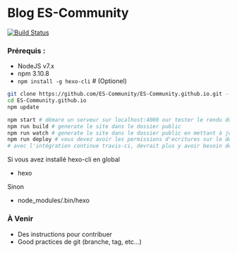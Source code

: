# Blog ES-Community

[![Build Status](https://travis-ci.org/ES-Community/ES-Community.github.io.svg?branch=source)](https://travis-ci.org/ES-Community/ES-Community.github.io)

### Prérequis :
- NodeJS v7.x
- npm 3.10.8
- `npm install -g hexo-cli` # (Optionel)

```bash
git clone https://github.com/ES-Community/ES-Community.github.io.git --recursive
cd ES-Community.github.io
npm update

npm start # démare un serveur sur localhost:4000 our tester le rendu du site
npm run build # generate le site dans le dossier public
npm run watch # generate le site dans le dossier public en mettant à jours lors de changement dans les fichiers
npm run deploy # vous devez avoir les permissions d'ecritures sur le dépots
# avec l'intégration continue travis-ci, devrait plus y avoir besoin de la dernière commande
```

Si vous avez installé hexo-cli en global
- hexo

Sinon
- node_modules/.bin/hexo

### À Venir
- Des instructions pour contribuer
- Good practices de git (branche, tag, etc...)